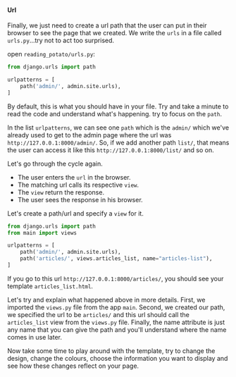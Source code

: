 #### Url

Finally, we just need to create a url path that the user can put in their browser to see the page that we created. We write the `urls` in a file called `urls.py`...try not to act too surprised.

open `reading_potato/urls.py`:
```python
from django.urls import path

urlpatterns = [
    path('admin/', admin.site.urls),
]
```

By default, this is what you should have in your file. Try and take a minute to read the code and understand what's happening. try to focus on the `path`.

In the list `urlpatterns`, we can see one `path` which is the `admin/` which we've already used to get to the admin page where the url was `http://127.0.0.1:8000/admin/`. So, if we add another path `list/`, that means the user can access it like this `http://127.0.0.1:8000/list/` and so on.

Let's go through the cycle again.
 * The user enters the `url` in the browser.
 * The matching url calls its respective `view`.
 * The `view` return the response.
 * The user sees the response in his browser.

Let's create a path/url and specify a `view` for it.
```python
from django.urls import path
from main import views

urlpatterns = [
    path('admin/', admin.site.urls),
    path('articles/', views.articles_list, name="articles-list"),
]
```

If you go to this url `http://127.0.0.1:8000/articles/`, you should see your template `articles_list.html`. 

Let's try and explain what happened above in more details. First, we imported the `views.py` file from the app `main`. Second, we created our path, we specified the url to be `articles/` and this url should call the `articles_list` view from the `views.py` file. Finally, the name attribute is just any name that you can give the path and you'll understand where the name comes in use later.

Now take some time to play around with the template, try to change the design, change the colours, choose the information you want to display and see how these changes reflect on your page.